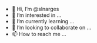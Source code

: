 - 👋 Hi, I’m @slnarges
- 👀 I’m interested in ...
- 🌱 I’m currently learning ...
- 💞️ I’m looking to collaborate on ...
- 📫 How to reach me ...

<!---
slnarges/slnarges is a ✨ special ✨ repository because its `README.md` (this file) appears on your GitHub profile.
You can click the Preview link to take a look at your changes.
--->
